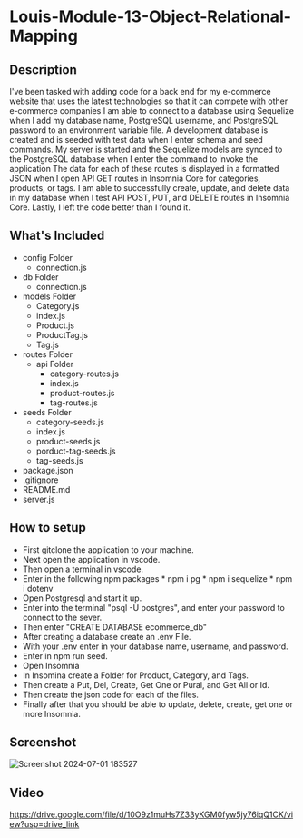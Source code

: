 # Louis-Module-13-Object-Relational-Mapping
## Description
I've been tasked with adding code for a back end for my e-commerce website that uses the latest technologies
so that it can compete with other e-commerce companies
I am able to connect to a database using Sequelize when I add my database name, PostgreSQL username, and PostgreSQL password to an environment variable file.
A development database is created and is seeded with test data when I enter schema and seed commands.
My server is started and the Sequelize models are synced to the PostgreSQL database when I enter the command to invoke the application
The data for each of these routes is displayed in a formatted JSON when I open API GET routes in Insomnia Core for categories, products, or tags.
I am able to successfully create, update, and delete data in my database when I test API POST, PUT, and DELETE routes in Insomnia Core.
Lastly, I left the code better than I found it.

## What's Included
* config Folder
    * connection.js
* db Folder
    * connection.js
* models Folder
    * Category.js
    * index.js
    * Product.js
    * ProductTag.js
    * Tag.js
* routes Folder
    * api Folder
        * category-routes.js
        * index.js
        * product-routes.js
        * tag-routes.js
* seeds Folder
    * category-seeds.js
    * index.js
    * product-seeds.js
    * porduct-tag-seeds.js
    * tag-seeds.js
* package.json
* .gitignore
* README.md
* server.js
  
## How to setup
  * First gitclone the application to your machine.
  * Next open the application in vscode. 
  * Then open a terminal in vscode.
  * Enter in the following npm packages
        * npm i pg
        * npm i sequelize
        * npm i dotenv
  * Open Postgresql and start it up.
  * Enter into the terminal "psql -U postgres", and enter your password to connect to the sever.
  * Then enter "CREATE DATABASE ecommerce_db"
  * After creating a database create an .env File.
  * With your .env enter in your database name, username, and password.
  * Enter in npm run seed.
  * Open Insomnia
  * In Insomina create a Folder for Product, Category, and Tags.
  * Then create a Put, Del, Create, Get One or Pural, and Get All or Id.
  * Then create the json code for each of the files.
  * Finally after that you should be able to update, delete, create, get one or more Insomnia.


## Screenshot
![Screenshot 2024-07-01 183527](https://github.com/Dark-N-Oak/Louis-Module-13-Object-Relational-Mapping/assets/163933013/bb290191-0508-4f56-80d7-ef4fac5226cf)

## Video
https://drive.google.com/file/d/10O9z1muHs7Z33yKGM0fyw5jy76iqQ1CK/view?usp=drive_link
